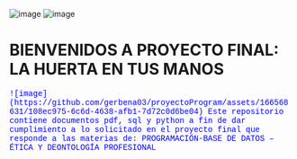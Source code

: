 ![image](https://github.com/gerbena03/proyectoProgram/assets/166568631/4f0f2e7d-2eae-4ad8-8691-8cf73adc2e13)
![image](https://github.com/gerbena03/proyectoProgram/assets/166568631/2c398177-eecd-416e-8746-1dc9a915e625)

# BIENVENIDOS A PROYECTO FINAL: LA HUERTA EN TUS MANOS

<p style="color: blue; font-family: 'Courier New', Courier, monospace;">
![image](https://github.com/gerbena03/proyectoProgram/assets/166568631/108ec975-6c6d-4638-afb1-7d72c0d6be04)
  Este repositorio contiene documentos pdf, sql y python a fin de dar cumplimiento a lo solicitado en el proyecto final que responde a las materias de: 
  PROGRAMACIÓN-BASE DE DATOS – ÉTICA Y DEONTOLOGÍA PROFESIONAL
</p>
